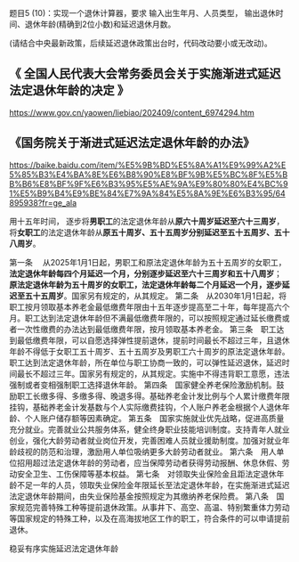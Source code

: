 题目5 (10)：实现一个退休计算器，要求
输入出生年月、人员类型，
输出退休时间、退休年龄(精确到2位小数)和延迟退休月数。

(请结合中央最新政策，后续延迟退休政策出台时，代码改动要小或无改动)。

## 《 全国人民代表大会常务委员会关于实施渐进式延迟法定退休年龄的决定 》
https://www.gov.cn/yaowen/liebiao/202409/content_6974294.htm
## 《国务院关于渐进式延迟法定退休年龄的办法》
https://baike.baidu.com/item/%E5%9B%BD%E5%8A%A1%E9%99%A2%E5%85%B3%E4%BA%8E%E6%B8%90%E8%BF%9B%E5%BC%8F%E5%BB%B6%E8%BF%9F%E6%B3%95%E5%AE%9A%E9%80%80%E4%BC%91%E5%B9%B4%E9%BE%84%E7%9A%84%E5%8A%9E%E6%B3%95/64895938?fr=ge_ala

用十五年时间，
逐步将**男职工**的法定退休年龄从**原六十周岁延迟至六十三周岁**，
将**女职工**的法定退休年龄从**原五十周岁、五十五周岁分别延迟至五十五周岁、五十八周岁**。

第一条　
    从2025年1月1日起，男职工和原法定退休年龄为五十五周岁的女职工，**法定退休年龄每四个月延迟一个月，分别逐步延迟至六十三周岁和五十八周岁**；
    **原法定退休年龄为五十周岁的女职工，法定退休年龄每二个月延迟一个月，逐步延迟至五十五周岁**。国家另有规定的，从其规定。
第二条　从2030年1月1日起，将职工按月领取基本养老金最低缴费年限由十五年逐步提高至二十年，每年提高六个月。职工达到法定退休年龄但不满最低缴费年限的，可以按照规定通过延长缴费或者一次性缴费的办法达到最低缴费年限，按月领取基本养老金。
第三条　职工达到最低缴费年限，可以自愿选择弹性提前退休，提前时间最长不超过三年，且退休年龄不得低于女职工五十周岁、五十五周岁及男职工六十周岁的原法定退休年龄。职工达到法定退休年龄，所在单位与职工协商一致的，可以弹性延迟退休，延迟时间最长不超过三年。国家另有规定的，从其规定。实施中不得违背职工意愿，违法强制或者变相强制职工选择退休年龄。
第四条　国家健全养老保险激励机制。鼓励职工长缴多得、多缴多得、晚退多得。基础养老金计发比例与个人累计缴费年限挂钩，基础养老金计发基数与个人实际缴费挂钩，个人账户养老金根据个人退休年龄、个人账户储存额等因素确定。
第五条　国家实施就业优先战略，促进高质量充分就业。完善就业公共服务体系，健全终身职业技能培训制度。支持青年人就业创业，强化大龄劳动者就业岗位开发，完善困难人员就业援助制度。加强对就业年龄歧视的防范和治理，激励用人单位吸纳更多大龄劳动者就业。
第六条　用人单位招用超过法定退休年龄的劳动者，应当保障劳动者获得劳动报酬、休息休假、劳动安全卫生、工伤保障等基本权益。
第七条　对领取失业保险金且距法定退休年龄不足一年的人员，领取失业保险金年限延长至法定退休年龄，在实施渐进式延迟法定退休年龄期间，由失业保险基金按照规定为其缴纳养老保险费。
第八条　国家规范完善特殊工种等提前退休政策。从事井下、高空、高温、特别繁重体力劳动等国家规定的特殊工种，以及在高海拔地区工作的职工，符合条件的可以申请提前退休。

稳妥有序实施延迟法定退休年龄 




